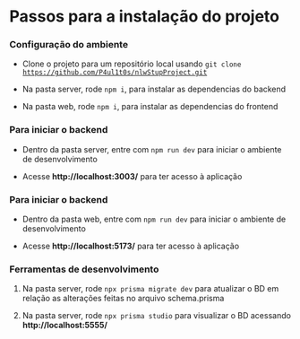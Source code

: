 # Passos para a instalação do projeto

### Configuração do ambiente

* Clone o projeto para um repositório local usando <code>git clone https://github.com/P4ul1t0s/nlwStupProject.git</code>

* Na pasta server, rode <code>npm i</code>, para instalar as dependencias do backend

* Na pasta web, rode <code>npm i</code>, para instalar as dependencias do frontend

### Para iniciar o backend

* Dentro da pasta server, entre com <code>npm run dev</code> para iniciar o ambiente de desenvolvimento

* Acesse **http://localhost:3003/** para ter acesso à aplicação

### Para iniciar o backend

* Dentro da pasta web, entre com <code>npm run dev</code> para iniciar o ambiente de desenvolvimento

* Acesse **http://localhost:5173/** para ter acesso à aplicação

### Ferramentas de desenvolvimento

1. Na pasta server, rode <code>npx prisma migrate dev</code> para atualizar o BD em relação as alterações feitas no arquivo schema.prisma

2. Na pasta server, rode <code>npx prisma studio</code> para visualizar o BD acessando **http://localhost:5555/**